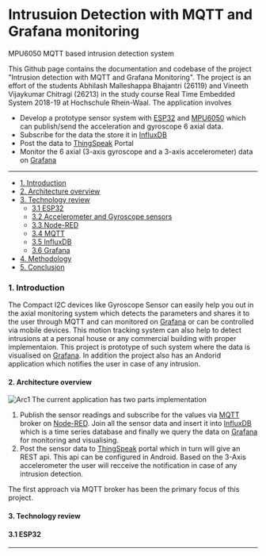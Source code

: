# Intrusuion Detection with MQTT and Grafana monitoring
MPU6050 MQTT based intrusion detection system


This Github page contains the documentation and codebase of the project "Intrusion detection with MQTT and Grafana Monitoring". The project is an effort of the students Abhilash Malleshappa Bhajantri (26119) and Vineeth Vijaykumar Chitragi (26213) in the study course Real Time Embedded System 2018-19 at Hochschule Rhein-Waal. The application involves

  - Develop a prototype sensor system with [ESP32] and [MPU6050] which can publish/send the acceleration and gyroscope 6 axial data.
  - Subscribe for the data the store it in [InfluxDB]
  - Post the data to [ThingSpeak] Portal 
  - Monitor the 6 axial (3-axis gyroscope and a 3-axis accelerometer) data on [Grafana]
  
 ___


- [1. Introduction](#1-introduction)
- [2. Architecture overview](#2-architecture-overview)
- [3. Technology review](#3-technology-review)
  * [3.1 ESP32](#31-esp32)
  * [3.2 Accelerometer and Gyroscope sensors](#32-accelerometer-and-gyroscope-sensors)
  * [3.3 Node-RED](#33-node-red) 
  * [3.4 MQTT](#34-mqtt)
  * [3.5 InfluxDB](#35-influxdb)
  * [3.6 Grafana](#36-grafana)
- [4. Methodology](#4-methodology)
- [5. Conclusion](#5-conclusion)

### 1. Introduction

The Compact I2C devices like Gyroscope Sensor can easily help you out in the axial monitoring system which detects the parameters and shares it to the user through MQTT and can monitored on [Grafana] or can be controlled via mobile devices. This motion tracking system can also help to detect intrusions at a personal house or any commercial building with proper implementaion. This project is prototype of such system where the data is visualised on [Grafana]. In addition the project also has an Andorid application which notifies the user in case of any intrusion.

#### 2. Architecture overview
![Arc1]
The current application has two parts implementation
  1. Publish the sensor readings and subscribe for the values via [MQTT] broker on [Node-RED]. Join all the sensor data and insert it         into [InfluxDB] which is a time series database and finally we query the data on [Grafana] for monitoring and visualising.
  2. Post the sensor data to [ThingSpeak] portal which in turn will give an REST api. This api can be configured in Android. Based on        the 3-Axis accelerometer the user will recceive the notification in case of any intrusion detection.

The first approach via MQTT broker has been the primary focus of this project.

#### 3. Technology review

#### 3.1 ESP32

----


[//]: # (These are reference links used in the body of this note and get stripped out when the markdown processor does its job. There is no need to format nicely because it shouldn't be seen. Thanks SO - http://stackoverflow.com/questions/4823468/store-comments-in-markdown-syntax)


   [ThingSpeak]: <https://thingspeak.com/>
   [Grafana]: https://grafana.com/
   [InfluxDB]: <https://www.influxdata.com/>
   [MPU6050]: <https://www.invensense.com/products/motion-tracking/6-axis/mpu-6050/>
   [ESP32]: <https://www.espressif.com/en/products/hardware/esp32/overview>
   [MQTT]: <http://mqtt.org/>
   [Node-RED]: <https://nodered.org/>
   [Twitter Bootstrap]: <http://twitter.github.com/bootstrap/>
   [jQuery]: <http://jquery.com>
   [@tjholowaychuk]: <http://twitter.com/tjholowaychuk>
   [express]: <http://expressjs.com>
   [AngularJS]: <http://angularjs.org>
   [Gulp]: <http://gulpjs.com>
   
   [Arc1]: <https://user-images.githubusercontent.com/10976047/61985260-b4bca680-b008-11e9-9504-4bce37d6da4f.PNG>
   [PlGh]: <https://github.com/joemccann/dillinger/tree/master/plugins/github/README.md>
   [PlGd]: <https://github.com/joemccann/dillinger/tree/master/plugins/googledrive/README.md>
   [PlOd]: <https://github.com/joemccann/dillinger/tree/master/plugins/onedrive/README.md>
   [PlMe]: <https://github.com/joemccann/dillinger/tree/master/plugins/medium/README.md>
   [PlGa]: <https://github.com/RahulHP/dillinger/blob/master/plugins/googleanalytics/README.md>

